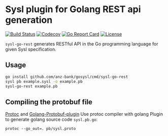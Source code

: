 Sysl plugin for Golang REST api generation
==========================================
[![Build Status](https://travis-ci.com/anz-bank/gosysl.svg?token=WkxpvzDNrfMxp7HeKSyA&branch=master)](https://travis-ci.com/anz-bank/gosysl)
[![Codecov](https://codecov.io/gh/anz-bank/gosysl/branch/master/graph/badge.svg?token=lRZ30tCTGK)](https://codecov.io/gh/anz-bank/gosysl)
[![Go Report Card](https://goreportcard.com/badge/github.com/anz-bank/gosysl)](https://goreportcard.com/report/github.com/anz-bank/gosysl)
[![License](https://img.shields.io/badge/License-Apache%202.0-blue.svg)](https://github.com/gojp/goreportcard/blob/master/LICENSE)

`sysl-go-rest` generates RESTful API in the Go programming language for given Sysl specification.

Usage
-----
```bash
go install github.com/anz-bank/gosysl/cmd/sysl-go-rest
sysl pb example.sysl -o example.pb
sysl-go-rest example.pb
```

Compiling the protobuf file
---------------------------
[Protoc](https://github.com/google/protobuf/releases) and [Golang-Protobuf-plugin](https://github.com/golang/protobuf)
Use protoc compiler with golang Plugin to generate golang source code `sysl.pb.go`:

	protoc --go_out=. pb/sysl.proto
